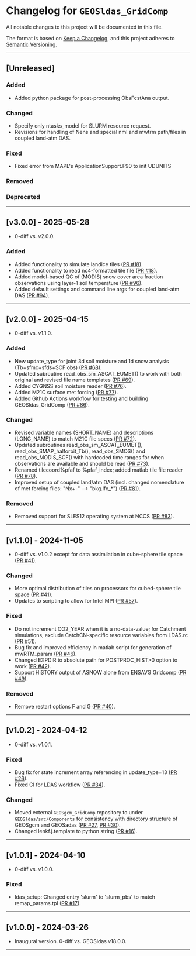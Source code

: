 # Changelog for `GEOSldas_GridComp`

All notable changes to this project will be documented in this file.

The format is based on [Keep a Changelog](https://keepachangelog.com/en/1.0.0/),
and this project adheres to [Semantic Versioning](https://semver.org/spec/v2.0.0.html).

-----------------------------

## [Unreleased]

### Added

- Added python package for post-processing ObsFcstAna output.

### Changed

- Specify only ntasks_model for SLURM resource request.
- Revisions for handling of Nens and special nml and mwtrm path/files in coupled land-atm DAS.

### Fixed

- Fixed error from MAPL's ApplicationSupport.F90 to init UDUNITS

### Removed

### Deprecated

-----------------------------

## [v3.0.0] - 2025-05-28

- 0-diff vs. v2.0.0.

### Added

- Added functionality to simulate landice tiles ([PR #18](https://github.com/GEOS-ESM/GEOSldas_GridComp/pull/18)).
- Added functionality to read nc4-formatted tile file ([PR #18](https://github.com/GEOS-ESM/GEOSldas_GridComp/pull/18)).
- Added model-based QC of (MODIS) snow cover area fraction observations using layer-1 soil temperature ([PR #96](https://github.com/GEOS-ESM/GEOSldas_GridComp/pull/96)).
- Added default settings and command line args for coupled land-atm DAS ([PR #94](https://github.com/GEOS-ESM/GEOSldas_GridComp/pull/94)).

------------------------------

## [v2.0.0] - 2025-04-15

- 0-diff vs. v1.1.0.

### Added

- New update_type for joint 3d soil moisture and 1d snow analysis (Tb+sfmc+sfds+SCF obs) ([PR #68](https://github.com/GEOS-ESM/GEOSldas_GridComp/pull/68)).
- Updated subroutine read_obs_sm_ASCAT_EUMET() to work with both original and revised file name templates ([PR #69](https://github.com/GEOS-ESM/GEOSldas_GridComp/pull/69)).
- Added CYGNSS soil moisture reader ([PR #76](https://github.com/GEOS-ESM/GEOSldas_GridComp/pull/76)).
- Added M21C surface met forcing ([PR #77](https://github.com/GEOS-ESM/GEOSldas_GridComp/pull/77)).
- Added Github Actions workflow for testing and building GEOSldas_GridComp ([PR #86](https://github.com/GEOS-ESM/GEOSldas_GridComp/pull/86)).

### Changed

- Revised variable names (SHORT_NAME) and descriptions (LONG_NAME) to match M21C file specs ([PR #72](https://github.com/GEOS-ESM/GEOSldas_GridComp/pull/72)).
- Updated subroutines read_obs_sm_ASCAT_EUMET(), read_obs_SMAP_halforbit_Tb(), read_obs_SMOS() and read_obs_MODIS_SCF() with hardcoded time ranges for when observations are available and should be read ([PR #73](https://github.com/GEOS-ESM/GEOSldas_GridComp/pull/73)).
- Renamed tilecoord%pfaf to %pfaf_index; added matlab tile file reader ([PR #78](https://github.com/GEOS-ESM/GEOSldas_GridComp/pull/78)).
- Improved setup of coupled land/atm DAS (incl. changed nomenclature of met forcing files: "Nx+-" --> "bkg.lfo_*") ([PR #81](https://github.com/GEOS-ESM/GEOSldas_GridComp/pull/81)).

### Removed

- Removed support for SLES12 operating system at NCCS ([PR #83](https://github.com/GEOS-ESM/GEOSldas_GridComp/pull/83)).

-----------------------------

## [v1.1.0] - 2024-11-05

- 0-diff vs. v1.0.2 except for data assimilation in cube-sphere tile space ([PR #41](https://github.com/GEOS-ESM/GEOSldas_GridComp/pull/41)).

### Changed

- More optimal distribution of tiles on processors for cubed-sphere tile space ([PR #41](https://github.com/GEOS-ESM/GEOSldas_GridComp/pull/41)).
- Updates to scripting to allow for Intel MPI ([PR #57](https://github.com/GEOS-ESM/GEOSldas_GridComp/pull/57)).

### Fixed

- Do not increment CO2_YEAR when it is a no-data-value; for Catchment simulations, exclude CatchCN-specific resource variables from LDAS.rc ([PR #51](https://github.com/GEOS-ESM/GEOSldas_GridComp/pull/51)).
- Bug fix and improved efficiency in matlab script for generation of mwRTM_param ([PR #46](https://github.com/GEOS-ESM/GEOSldas_GridComp/pull/46)).
- Changed EXPDIR to absolute path for POSTPROC_HIST>0 option to work ([PR #42](https://github.com/GEOS-ESM/GEOSldas_GridComp/pull/42)).
- Support HISTORY output of ASNOW alone from ENSAVG Gridcomp  ([PR #49](https://github.com/GEOS-ESM/GEOSldas_GridComp/pull/49)).

### Removed

- Remove restart options F and G  ([PR #40](https://github.com/GEOS-ESM/GEOSldas_GridComp/pull/40)).

-----------------------------

## [v1.0.2] - 2024-04-12

- 0-diff vs. v1.0.1.

### Fixed

- Bug fix for state increment array referencing in update_type=13 ([PR #26](https://github.com/GEOS-ESM/GEOSldas_GridComp/pull/26)).
- Fixed CI for LDAS workflow ([PR #34](https://github.com/GEOS-ESM/GEOSldas_GridComp/pull/34)).

### Changed

- Moved external `GEOSgcm_GridComp` repository to under `GEOSldas/src/Components` for
  consistency with directory structure of GEOSgcm and GEOSadas  ([PR #27](https://github.com/GEOS-ESM/GEOSldas_GridComp/pull/27), [PR #30](https://github.com/GEOS-ESM/GEOSldas_GridComp/pull/30)).
- Changed lenkf.j.template to python string ([PR #16](https://github.com/GEOS-ESM/GEOSldas_GridComp/pull/16)).


-----------------------------

## [v1.0.1] - 2024-04-10

- 0-diff vs. v1.0.0.

### Fixed

- ldas_setup: Changed entry 'slurm' to 'slurm_pbs' to match remap_params.tpl ([PR #17](https://github.com/GEOS-ESM/GEOSldas_GridComp/pull/17)).

-----------------------------

## [v1.0.0] - 2024-03-26

- Inaugural version.  0-diff vs. GEOSldas v18.0.0.

-----------------------------


